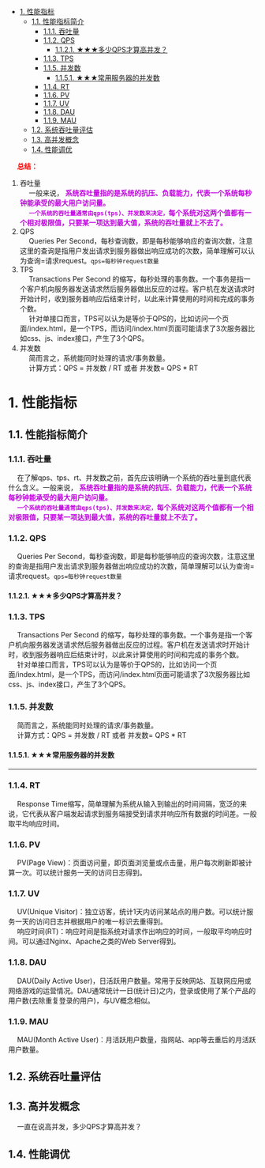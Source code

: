 
<!-- TOC -->

- [1. 性能指标](#1-性能指标)
    - [1.1. 性能指标简介](#11-性能指标简介)
        - [1.1.1. 吞吐量](#111-吞吐量)
        - [1.1.2. QPS](#112-qps)
            - [1.1.2.1. ★★★多少QPS才算高并发？](#1121-★★★多少qps才算高并发)
        - [1.1.3. TPS](#113-tps)
        - [1.1.5. 并发数](#115-并发数)
            - [1.1.5.1. ★★★常用服务器的并发数](#1151-★★★常用服务器的并发数)
        - [1.1.4. RT](#114-rt)
        - [1.1.6. PV](#116-pv)
        - [1.1.7. UV](#117-uv)
        - [1.1.8. DAU](#118-dau)
        - [1.1.9. MAU](#119-mau)
    - [1.2. 系统吞吐量评估](#12-系统吞吐量评估)
    - [1.3. 高并发概念](#13-高并发概念)
    - [1.4. 性能调优](#14-性能调优)

<!-- /TOC -->

&emsp; **<font color = "red">总结：</font>**  
1. 吞吐量  
&emsp; 一般来说， **<font color = "clime">系统吞吐量指的是系统的抗压、负载能力，代表一个系统每秒钟能承受的最大用户访问量。</font>**   
&emsp; **<font color = "clime">`一个系统的吞吐量通常由qps(tps)、并发数来决定，`每个系统对这两个值都有一个相对极限值，只要某一项达到最大值，系统的吞吐量就上不去了。</font>**  
2. QPS  
&emsp; Queries Per Second，每秒查询数，即是每秒能够响应的查询次数，注意这里的查询是指用户发出请求到服务器做出响应成功的次数，简单理解可以认为查询=请求request。`qps=每秒钟request数量`  
3. TPS  
&emsp; Transactions Per Second 的缩写，每秒处理的事务数。一个事务是指一个客户机向服务器发送请求然后服务器做出反应的过程。客户机在发送请求时开始计时，收到服务器响应后结束计时，以此来计算使用的时间和完成的事务个数。  
&emsp; 针对单接口而言，TPS可以认为是等价于QPS的，比如访问一个页面/index.html，是一个TPS，而访问/index.html页面可能请求了3次服务器比如css、js、index接口，产生了3个QPS。  
4. 并发数  
&emsp; 简而言之，系统能同时处理的请求/事务数量。  
&emsp; 计算方式：QPS = 并发数 / RT 或者 并发数= QPS * RT  


# 1. 性能指标  
<!-- 
如何测试一个门户网站是否可以支持10万用户同时在线？
https://www.cnblogs.com/clongge/articles/1242650.html
-->

<!--

Java 程序员必须清楚的 7 个性能指标
https://mp.weixin.qq.com/s/WzlB96coV8SR7vLKzNqcNA
一文搞清楚QPS、TPS、并发用户数、吞吐量 
https://mp.weixin.qq.com/s/GM7_Q9sSdnt8gCznsE4Xbw

重要**** 怎么理解的并发量和QPS？
https://blog.csdn.net/lihuanlin/article/details/113039461
系统的平均并发用户数和并发数峰值如何估算
https://my.oschina.net/ydsakyclguozi/blog/398236

QPS计算
详解NGINX如何统计网站的PV、UV、独立IP
https://www.jb51.net/article/161419.htm

https://blog.csdn.net/u010325193/article/details/89817576
https://blog.csdn.net/seesun2012/article/details/79501038?utm_medium=distribute.pc_relevant.none-task-blog-2%7Edefault%7EBlogCommendFromMachineLearnPai2%7Edefault-1.control&depth_1-utm_source=distribute.pc_relevant.none-task-blog-2%7Edefault%7EBlogCommendFromMachineLearnPai2%7Edefault-1.control

http://t.zoukankan.com/sunbeidan-p-8477196.html

https://blog.csdn.net/exceptional_derek/article/details/47617397
https://developer.aliyun.com/article/42063?spm=a2c6h.13813017.0.dArticle738638.6c782b8dDRJfLw

https://www.gonet.com.cn/webduirshow-153.html

https://www.cnblogs.com/yiwd/p/3711677.html
-->

## 1.1. 性能指标简介
<!-- 
不了解 QPS、TPS、RT、并发数、吞吐量，劝你简历别写熟悉高并发 
https://mp.weixin.qq.com/s/LFBK_3Mfo644mzXZXxsSTw

* 并发数：指系统同时能处理的请求数量，同样反应了系统的负载能力。这个数值可以分析机器1s内的访问日志数量来得到。  
* QPS：Queries Per Second，每秒查询数。每秒能够响应的查询次数。  
    &emsp; QPS是对一个特定的查询服务器在规定时间内所处理流量多少的衡量标准，在因特网上，作为域名系统服务器的机器的性能经常用每秒查询率来衡量。每秒的响应请求数，也即是最大吞吐能力。  
* TPS：Transactions Per Second 的缩写，每秒处理的事务数目。一个事务是指一个客户机向服务器发送请求然后服务器做出反应的过程。客户机在发送请求时开始计时，收到服务器响应后结束计时，以此来计算使用的时间和完成的事务个数，最终利用这些信息作出的评估分。  
    &emsp; TPS 的过程包括：客户端请求服务端、服务端内部处理、服务端返回客户端。
* 吐吞量：指系统在单位时间内处理请求的数量，TPS、QPS都是吞吐量的常用量化指标。  
    &emsp; 系统吞吐量几个重要参数：QPS(TPS)、并发数、响应时间
    1. QPS(TPS)：每秒钟 request / 事务数量
    2. 并发数：系统同时处理的 request / 事务数
    3. 响应时间：  一般取平均响应时间

    &emsp; 理解了上面三个要素的意义之后，就能推算出它们之间的关系：  
    &emsp; QPS(TPS)= 并发数/平均响应时间   或者：并发数 = QPS * 平均响应时间

* PV：页面浏览量，通常是衡量一个网络新闻频道或网站甚至一条网络新闻的主要指标。用户每一次对网站中的每个页面访问均被记录 1 次。用户对同一页面的多次刷新，访问量累计。  
* UV：访问数(Unique Visitor)指独立访客访问数，统计1天内访问某站点的用户数(以 cookie 为依据)，一台电脑终端为一个访客。  


----------
一个公司有7200名员工，每天上班打卡时间是早上8点到8点30分，每次打卡系统耗时5秒。请问RT、QPS、并发量分别是多少？

RT表示响应时间，问题已经告诉了我们答案：

    RT = 5

QPS表示每秒查询量，假设签到行为平均分布：

    QPS = 7200 / (30 * 60) = 4

并发量表示系统同时处理的请求数量：

    并发量 = QPS x RT = 4 x 5 = 20

根据上述实例引出如下公式：

    并发量 = QPS x RT

如果系统为每一个请求分配一个处理线程，那么并发量可以近似等于线程数。基于上述公式不难看出并发量受QPS和RT影响，这两个指标任意一个上升就会导致并发量上升。

但是这只是理想情况，因为并发量受限于系统能力而不可能持续上升，例如DUBBO线程池就对线程数做了限制，超出最大线程数限制则会执行拒绝策略，而拒绝策略会提示线程池已满，这就是DUBBO线程池打满问题的根源。


-->

### 1.1.1. 吞吐量  
&emsp; 在了解qps、tps、rt、并发数之前，首先应该明确一个系统的吞吐量到底代表什么含义。一般来说， **<font color = "clime">系统吞吐量指的是系统的抗压、负载能力，代表一个系统每秒钟能承受的最大用户访问量。</font>**   
&emsp; **<font color = "clime">`一个系统的吞吐量通常由qps(tps)、并发数来决定，`每个系统对这两个值都有一个相对极限值，只要某一项达到最大值，系统的吞吐量就上不去了。</font>**  

### 1.1.2. QPS
&emsp; Queries Per Second，每秒查询数，即是每秒能够响应的查询次数，注意这里的查询是指用户发出请求到服务器做出响应成功的次数，简单理解可以认为查询=请求request。`qps=每秒钟request数量`  

#### 1.1.2.1. ★★★多少QPS才算高并发？
<!-- 
多少QPS才算高并发？
https://blog.csdn.net/u011277123/article/details/100270009
QPS是什么意思？一般的服务器qps多少？
https://www.fujieace.com/jingyan/qps.html

★★★比如有人说：2C 4G机器单机一般1000QPS；8C 8G机器单机可承受7000QPS。  

具体多少QPS跟业务强相关，只读接口读缓存，将压力给到缓存单机3000+没问题，写请求1000+也正常，也复杂些可能也就几百+QPS。
-->

### 1.1.3. TPS
&emsp; Transactions Per Second 的缩写，每秒处理的事务数。一个事务是指一个客户机向服务器发送请求然后服务器做出反应的过程。客户机在发送请求时开始计时，收到服务器响应后结束计时，以此来计算使用的时间和完成的事务个数。  
&emsp; 针对单接口而言，TPS可以认为是等价于QPS的，比如访问一个页面/index.html，是一个TPS，而访问/index.html页面可能请求了3次服务器比如css、js、index接口，产生了3个QPS。  
 
### 1.1.5. 并发数
&emsp; 简而言之，系统能同时处理的请求/事务数量。  
&emsp; 计算方式：QPS = 并发数 / RT 或者 并发数= QPS * RT  

#### 1.1.5.1. ★★★常用服务器的并发数  
<!-- 
 tomcat支持多少并发 
 https://zhidao.baidu.com/question/1445941399668603020.html
 mysql的并发量是多少？
 https://ask.csdn.net/questions/1091683
-->

----

### 1.1.4. RT
&emsp; Response Time缩写，简单理解为系统从输入到输出的时间间隔，宽泛的来说，它代表从客户端发起请求到服务端接受到请求并响应所有数据的时间差。一般取平均响应时间。  


### 1.1.6. PV
&emsp; PV(Page View)：页面访问量，即页面浏览量或点击量，用户每次刷新即被计算一次。可以统计服务一天的访问日志得到。  

### 1.1.7. UV
&emsp; UV(Unique Visitor)：独立访客，统计1天内访问某站点的用户数。可以统计服务一天的访问日志并根据用户的唯一标识去重得到。  
&emsp; 响应时间(RT)：响应时间是指系统对请求作出响应的时间，一般取平均响应时间。可以通过Nginx、Apache之类的Web Server得到。  

### 1.1.8. DAU
&emsp; DAU(Daily Active User)，日活跃用户数量。常用于反映网站、互联网应用或网络游戏的运营情况。DAU通常统计一日(统计日)之内，登录或使用了某个产品的用户数(去除重复登录的用户)，与UV概念相似。  

### 1.1.9. MAU  
&emsp; MAU(Month Active User)：月活跃用户数量，指网站、app等去重后的月活跃用户数量。  

## 1.2. 系统吞吐量评估  
<!-- 
https://mp.weixin.qq.com/s/Lo3Pt1Z5T1aN6jaIrp_kJg
-->

## 1.3. 高并发概念  
&emsp; 一直在说高并发，多少QPS才算高并发？  
<!-- 
一直再说高并发，多少QPS才算高并发？
https://www.cnblogs.com/capacity-yang/p/13064775.html
-->

## 1.4. 性能调优 
<!-- 
https://mp.weixin.qq.com/s/LFBK_3Mfo644mzXZXxsSTw
-->

